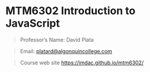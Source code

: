 # MTM6302 Introduction to JavaScript

> Professor’s Name: David Plata

> Email: platard@algonquincollege.com

> Course web site https://imdac.github.io/mtm6302/

